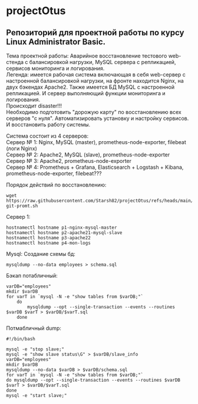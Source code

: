 # projectOtus
## Репозиторий для проектной работы по курсу Linux Administrator Basic.  
Тема проектной работы: Аварийное восстановление тестового web-стенда с балансировкой нагрузки, MySQL сервера с репликацией, сервисов мониторинга и логирования.  
Легенда: имеется рабочая система включающая в себя web-сервер с настроенной балансировкой нагрузки, на фронте находится Nginx, на двух бэкендах Apache2. Также имеется БД MySQL с настроенной репликацией. И сервер выполняющий функции мониторинга и логирования.  
Происходит disaster!!!  
Необходимо подготовить "дорожую карту" по восстановлению всех серверов "с нуля". Автоматизировать установку и настройку сервисов. И восстановить работу системы.  

Система состоит из 4 серверов:  
Сервер № 1: Nginx, MySQL (master), prometheus-node-exporter, filebeat (логи Nginx)  
Сервер № 2: Apache2, MySQL (slave), prometheus-node-exporter  
Сервер № 3: Apache2, prometheus-node-exporter  
Сервер № 4: Prometheus + Grafana,  Elasticsearch + Logstash + Kibana, prometheus-node-exporter, filebeat???  


Порядок действий по восстановлению:  

    wget https://raw.githubusercontent.com/Starsh82/projectOtus/refs/heads/main/bash-git-promt.sh

Сервер 1:

    hostnamectl hostname p1-nginx-mysql-master
    hostnamectl hostname p2-apache21-mysql-slave
    hostnamectl hostname p3-apache22
    hostnamectl hostname p4-mon-logs

Mysql:
Создание схемы бд:

    mysqldump --no-data employees > schema.sql

Бэкап потабличный:

    varDB="employees"
  	mkdir $varDB
	for varT in `mysql -N -e "show tables from $varDB;"`
	    do
			mysqldump --opt --single-transaction --events --routines $varDB $varT > $varDB/$varT.sql
		done


Потмабличный dump:

	#!/bin/bash
	
	mysql -e "stop slave;"
	mysql -e "show slave status\G" > $varDB/slave_info
	varDB="employees"
	mkdir $varDB
	mysqldump --no-data $varDB > $varDB/schema.sql
	for varT in `mysql -N -e "show tables from $varDB;"`
	do mysqldump --opt --single-transaction --events --routines $varDB $varT > $varDB/$varT.sql
	done
	mysql -e "start slave;"
